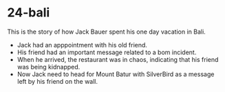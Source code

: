 # 24-bali

This is the story of how Jack Bauer spent his one day vacation in Bali.


* Jack had an apppointment with his old friend. 
* His friend had an important message related to a bom incident.
* When he arrived, the restaurant was in chaos, indicating that his friend was being kidnapped. 
* Now Jack need to head for Mount Batur with SilverBird as a message left by his friend on the wall.

